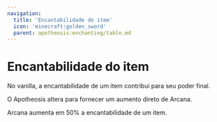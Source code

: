 ```yaml
---
navigation:
  title: 'Encantabilidade do item'
  icon: 'minecraft:golden_sword'
  parent: apotheosis:enchanting/table.md
---
```


# Encantabilidade do item

No vanilla, a encantabilidade de um item contribui para seu <Color id="dark_purple">poder final</Color>.

O Apotheosis altera para fornecer um aumento direto de <Color id="dark_purple">Arcana</Color>.

<Color id="dark_purple">Arcana</Color> aumenta em 50% a encantabilidade de um item.
